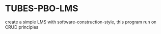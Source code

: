 # TUBES-PBO-LMS

create a simple LMS with software-construction-style, this program run on CRUD principles
